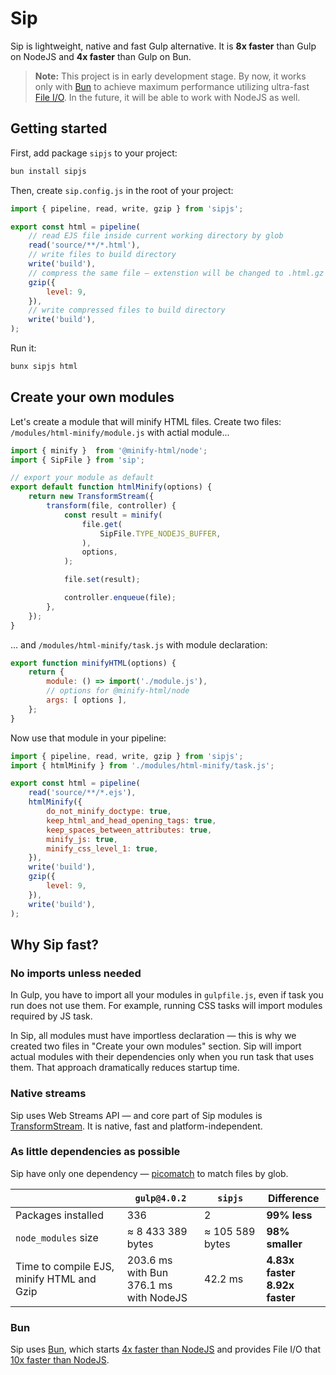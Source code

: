 # Sip

Sip is lightweight, native and fast Gulp alternative. It is **8x faster** than Gulp on NodeJS and **4x faster** than Gulp on Bun.

> **Note:** This project is in early development stage.
> By now, it works only with [Bun](https://bun.sh) to achieve maximum performance utilizing ultra-fast [File I/O](https://bun.sh/docs/api/file-io).
> In the future, it will be able to work with NodeJS as well.

## Getting started

First, add package `sipjs` to your project:

```bash
bun install sipjs
```

Then, create `sip.config.js` in the root of your project:

```js
import { pipeline, read, write, gzip } from 'sipjs';

export const html = pipeline(
    // read EJS file inside current working directory by glob
    read('source/**/*.html'),
    // write files to build directory
    write('build'),
    // compress the same file — extenstion will be changed to .html.gz
    gzip({
        level: 9,
    }),
    // write compressed files to build directory
    write('build'),
);
```

Run it:

```bash
bunx sipjs html
```

## Create your own modules

Let's create a module that will minify HTML files. Create two files: `/modules/html-minify/module.js` with actial module...

```js
import { minify }  from '@minify-html/node';
import { SipFile } from 'sip';

// export your module as default
export default function htmlMinify(options) {
    return new TransformStream({
        transform(file, controller) {
            const result = minify(
                file.get(
                    SipFile.TYPE_NODEJS_BUFFER,
                ),
                options,
            );

            file.set(result);

            controller.enqueue(file);
        },
    });
}
```

... and `/modules/html-minify/task.js` with module declaration:

```js
export function minifyHTML(options) {
    return {
        module: () => import('./module.js'),
        // options for @minify-html/node
        args: [ options ],
    };
}
```

Now use that module in your pipeline:

```js
import { pipeline, read, write, gzip } from 'sipjs';
import { htmlMinify } from './modules/html-minify/task.js';

export const html = pipeline(
    read('source/**/*.ejs'),
    htmlMinify({
        do_not_minify_doctype: true,
        keep_html_and_head_opening_tags: true,
        keep_spaces_between_attributes: true,
        minify_js: true,
        minify_css_level_1: true,
    }),
    write('build'),
    gzip({
        level: 9,
    }),
    write('build'),
);
```

## Why Sip fast?

### No imports unless needed

In Gulp, you have to import all your modules in `gulpfile.js`, even if task you run does not use them. For example, running CSS tasks will import modules required by JS task.

In Sip, all modules must have importless declaration — this is why we created two files in "Create your own modules" section. Sip will import actual modules with their dependencies only when you run task that uses them. That approach dramatically reduces startup time.

### Native streams

Sip uses Web Streams API — and core part of Sip modules is [TransformStream](https://developer.mozilla.org/en-US/docs/Web/API/TransformStream). It is native, fast and platform-independent.

### As little dependencies as possible

Sip have only one dependency — [picomatch](https://npmjs.com/package/picomatch) to match files by glob.

| | `gulp@4.0.2` | `sipjs` | Difference |
| --- | --- | --- | --- |
| Packages installed | 336 | 2 | **99% less** |
| `node_modules` size | ≈ 8 433 389 bytes | ≈ 105 589 bytes | **98% smaller** |
| Time to compile EJS, minify HTML and Gzip | 203.6 ms with Bun <br> 376.1 ms with NodeJS | 42.2 ms | **4.83x faster** <br> **8.92x faster** |

### Bun

Sip uses [Bun](https://bun.sh), which starts [4x faster than NodeJS](https://twitter.com/jarredsumner/status/1499225725492076544) and provides File I/O that [10x faster than NodeJS](https://bun.sh/docs/api/file-io#benchmarks).
